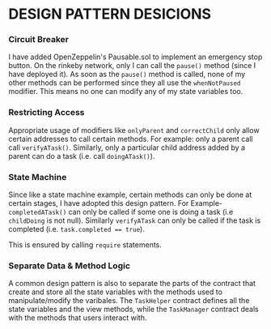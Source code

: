 # DESIGN PATTERN DESICIONS

### Circuit Breaker
I have added OpenZeppelin's Pausable.sol to implement an emergency stop button. On the rinkeby network, only I can call the `pause()` method 
(since I have deployed it). As soon as the `pause()` method is called, none of my other methods can be performed since they all use the `whenNotPaused` modifier. This means no one can modify any of my state variables too. 

### Restricting Access 
Appropriate usage of modifiers like `onlyParent` and `correctChild` only allow certain addresses to call certain methods. For example: only a parent call call `verifyATask()`. Similarly, only a particular child address added by a parent can do a task (i.e. call `doingATask()`).

### State Machine
Since like a state machine example, certain methods can only be done at certain stages, I have adopted this design pattern. For Example- `completedATask()` can only be called if some one is doing a task (i.e `childDoing` is not null). Similarly `verifyATask` can only be called if the task is completed (i.e. `task.completed == true`). 

This is ensured by calling `require` statements.

### Separate Data & Method Logic
A common design pattern is also to separate the parts of the contract that create and store all the state variables with the methods used to manipulate/modify the varibales. The `TaskHelper` contract defines all the state variables and the view methods, while the `TaskManager` contract deals with the methods that users interact with.

